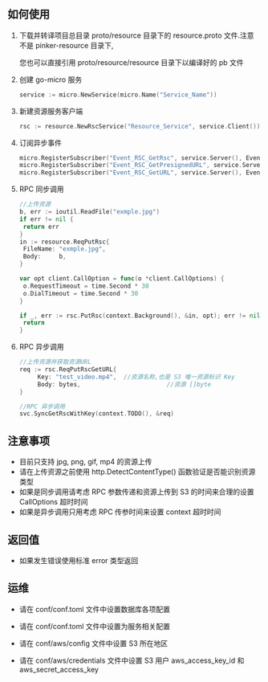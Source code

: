 ## 如何使用

1. 下载并转译项目总目录 proto/resource 目录下的 resource.proto 文件.注意不是 pinker-resource 目录下,

   您也可以直接引用 proto/resource/resource 目录下以编译好的 pb 文件

   

2. 创建 go-micro 服务

   ``` go
   service := micro.NewService(micro.Name("Service_Name"))
   ```

   

3. 新建资源服务客户端

   ``` go
   rsc := resource.NewRscService("Resource_Service", service.Client())
   ```

   

4. 订阅异步事件

   ``` go
   micro.RegisterSubscriber("Event_RSC_GetRsc", service.Server(), EventHandler)
   micro.RegisterSubscriber("Event_RSC_GetPresignedURL", service.Server(), EventHandler)
   micro.RegisterSubscriber("Event_RSC_GetURL", service.Server(), EventHandler)
   ```

5. RPC 同步调用

   ``` go
   //上传资源
   b, err := ioutil.ReadFile("exmple.jpg")
   if err != nil {
   	return err
   }
   in := resource.ReqPutRsc{
   	FileName: "exmple.jpg",
   	Body:     b,
   }
   
   var opt client.CallOption = func(o *client.CallOptions) {
   	o.RequestTimeout = time.Second * 30
   	o.DialTimeout = time.Second * 30
   }
   
   if _, err := rsc.PutRsc(context.Background(), &in, opt); err != nil {
   	return
   }
   ```

6. RPC 异步调用

   ``` go
   //上传资源并获取资源URL
   req := rsc.ReqPutRscGetURL{
   		Key: "test_video.mp4",	//资源名称,也是 S3 唯一资源标识 Key
   		Body: bytes,						//资源 []byte
   }
   
   //RPC 异步调用
   svc.SyncGetRscWithKey(context.TODO(), &req)
   ```

## 注意事项

- 目前只支持 jpg, png, gif, mp4 的资源上传
- 请在上传资源之前使用 http.DetectContentType() 函数验证是否能识别资源类型
- 如果是同步调用请考虑 RPC 参数传递和资源上传到 S3 的时间来合理的设置 CallOptions 超时时间
- 如果是异步调用只用考虑 RPC 传参时间来设置 context 超时时间

## 返回值

- 如果发生错误使用标准 error 类型返回

## 运维

- 请在 conf/conf.toml 文件中设置数据库各项配置

- 请在 conf/conf.toml 文件中设置为服务相关配置

- 请在 conf/aws/config 文件中设置 S3 所在地区

- 请在 conf/aws/credentials 文件中设置 S3 用户 aws_access_key_id 和 aws_secret_access_key

  
